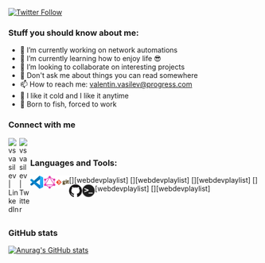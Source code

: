 [![Twitter Follow](https://img.shields.io/twitter/follow/vsvasilev?color=1DA1F2&logo=twitter&style=for-the-badge)](https://twitter.com/intent/follow?original_referer=https%3A%2F%2Fgithub.com%2Fvsvasilev&screen_name=vsvasilev)


### Stuff you should know about me:

- 🔭 I’m currently working on network automations
- 🌱 I’m currently learning how to enjoy life :sunglasses:
- 👯 I’m looking to collaborate on interesting projects
- 💬 Don't ask me about things you can read somewhere
- 📫 How to reach me: valentin.vasilev@progress.com
- :beer: I like it cold and I like it anytime
- :fishing_pole_and_fish: Born to fish, forced to work

### Connect with me

[<img align="left" alt="vsvasilev | LinkedIn" width="22px" src="https://cdn.jsdelivr.net/npm/simple-icons@v3/icons/linkedin.svg" />][linkedin]
[<img align="left" alt="vsvasilev | Twitter" width="22px" src="https://cdn.jsdelivr.net/npm/simple-icons@v3/icons/twitter.svg" />][twitter]

<br />

### Languages and Tools:

[<img align="left" alt="Visual Studio Code" width="26px" src="https://raw.githubusercontent.com/github/explore/80688e429a7d4ef2fca1e82350fe8e3517d3494d/topics/visual-studio-code/visual-studio-code.png" />][webdevplaylist]
[<img align="left" alt="GraphQL" width="26px" src="https://raw.githubusercontent.com/github/explore/80688e429a7d4ef2fca1e82350fe8e3517d3494d/topics/graphql/graphql.png" />][webdevplaylist]
[<img align="left" alt="Git" width="26px" src="https://raw.githubusercontent.com/github/explore/80688e429a7d4ef2fca1e82350fe8e3517d3494d/topics/git/git.png" />][webdevplaylist]
[<img align="left" alt="GitHub" width="26px" src="https://raw.githubusercontent.com/github/explore/78df643247d429f6cc873026c0622819ad797942/topics/github/github.png" />][webdevplaylist]
[<img align="left" alt="Terminal" width="26px" src="https://raw.githubusercontent.com/github/explore/80688e429a7d4ef2fca1e82350fe8e3517d3494d/topics/terminal/terminal.png" />][webdevplaylist]

<br />
<br />

### GitHub stats

[![Anurag's GitHub stats](https://github-readme-stats.vercel.app/api?username=valentin-vasilev&count_private=true&show_icons=true&include_all_commits=true)](https://github.com/anuraghazra/github-readme-stats)


[twitter]: https://twitter.com/vsvasilev
[linkedin]: https://linkedin.com/in/valentinvasilev
